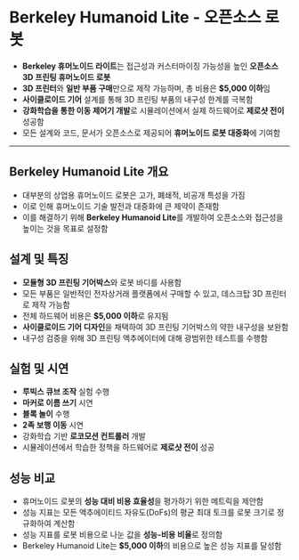 # Berkeley Humanoid Lite - 오픈소스 로봇


* **Berkeley 휴머노이드 라이트**는 접근성과 커스터마이징 가능성을 높인 **오픈소스 3D 프린팅 휴머노이드 로봇**
* **3D 프린터**와 **일반 부품 구매**만으로 제작 가능하며, 총 비용은 **$5,000 이하**임
* **사이클로이드 기어** 설계를 통해 3D 프린팅 부품의 내구성 한계를 극복함
* **강화학습을 통한 이동 제어기 개발**로 시뮬레이션에서 실제 하드웨어로 **제로샷 전이** 성공함
* 모든 설계와 코드, 문서가 오픈소스로 제공되어 **휴머노이드 로봇 대중화**에 기여함

---

Berkeley Humanoid Lite 개요
-------------------------

* 대부분의 상업용 휴머노이드 로봇은 고가, 폐쇄적, 비공개 특성을 가짐
* 이로 인해 휴머노이드 기술 발전과 대중화에 큰 제약이 존재함
* 이를 해결하기 위해 **Berkeley Humanoid Lite**를 개발하여 오픈소스와 접근성을 높이는 것을 목표로 설정함

설계 및 특징
-------

* **모듈형 3D 프린팅 기어박스**와 로봇 바디를 사용함
* 모든 부품은 일반적인 전자상거래 플랫폼에서 구매할 수 있고, 데스크탑 3D 프린터로 제작 가능함
* 전체 하드웨어 비용은 **$5,000 이하**로 유지됨
* **사이클로이드 기어 디자인**을 채택하여 3D 프린팅 기어박스의 약한 내구성을 보완함
* 내구성 검증을 위해 3D 프린팅 액추에이터에 대해 광범위한 테스트를 수행함

실험 및 시연
-------

* **루빅스 큐브 조작** 실험 수행
* **마커로 이름 쓰기** 시연
* **블록 놀이** 수행
* **2족 보행 이동** 시연
* 강화학습 기반 **로코모션 컨트롤러** 개발
* 시뮬레이션에서 학습한 정책을 하드웨어로 **제로샷 전이** 성공

성능 비교
-----

* 휴머노이드 로봇의 **성능 대비 비용 효율성**을 평가하기 위한 메트릭을 제안함
* 성능 지표는 모든 액추에이티드 자유도(DoFs)의 평균 최대 토크를 로봇 크기로 정규화하여 계산함
* 성능 지표를 로봇 비용으로 나눈 값을 **성능-비용 비율**로 정의함
* Berkeley Humanoid Lite는 **$5,000 이하**의 비용으로 높은 성능 지표를 달성함
